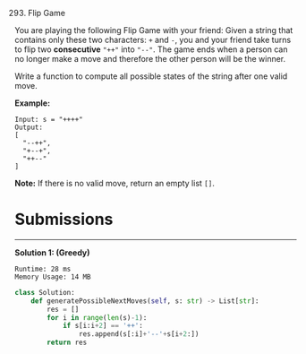 293. Flip Game

You are playing the following Flip Game with your friend: Given a string that contains only these two characters: `+` and `-`, you and your friend take turns to flip two **consecutive** `"++"` into `"--"`. The game ends when a person can no longer make a move and therefore the other person will be the winner.

Write a function to compute all possible states of the string after one valid move.

**Example:**
```
Input: s = "++++"
Output: 
[
  "--++",
  "+--+",
  "++--"
]
```

**Note:** If there is no valid move, return an empty list `[]`.

# Submissions
---
**Solution 1: (Greedy)**
```
Runtime: 28 ms
Memory Usage: 14 MB
```
```python
class Solution:
    def generatePossibleNextMoves(self, s: str) -> List[str]:
        res = []
        for i in range(len(s)-1):
            if s[i:i+2] == '++':
                res.append(s[:i]+'--'+s[i+2:])
        return res
```